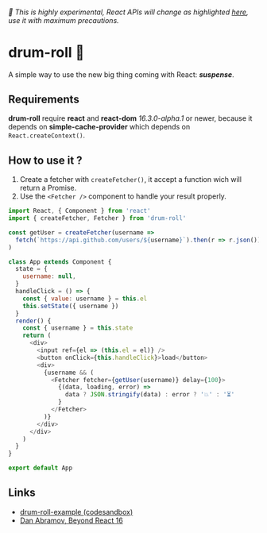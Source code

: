 ###### 🚨 This is highly experimental, React APIs will change as highlighted [here](https://github.com/facebook/react/blob/master/packages/simple-cache-provider/README.md#no-really-it-is-unstable), use it with maximum precautions.

# drum-roll 🥁

A simple way to use the new big thing coming with React: **_suspense_**.

## Requirements

**drum-roll** require **react** and **react-dom** _16.3.0-alpha.1_ or newer, because it depends on **simple-cache-provider** which depends on `React.createContext()`.

## How to use it ?

1. Create a fetcher with `createFetcher()`, it accept a function wich will return a Promise.
2. Use the `<Fetcher />` component to handle your result properly.

```js
import React, { Component } from 'react'
import { createFetcher, Fetcher } from 'drum-roll'

const getUser = createFetcher(username =>
  fetch(`https://api.github.com/users/${username}`).then(r => r.json()),
)

class App extends Component {
  state = {
    username: null,
  }
  handleClick = () => {
    const { value: username } = this.el
    this.setState({ username })
  }
  render() {
    const { username } = this.state
    return (
      <div>
        <input ref={el => (this.el = el)} />
        <button onClick={this.handleClick}>load</button>
        <div>
          {username && (
            <Fetcher fetcher={getUser(username)} delay={100}>
              {(data, loading, error) =>
                data ? JSON.stringify(data) : error ? '💥' : '⏳'
              }
            </Fetcher>
          )}
        </div>
      </div>
    )
  }
}

export default App
```

## Links

* [drum-roll-example (codesandbox)](https://codesandbox.io/s/github/didierfranc/drum-roll-example/tree/master/)
* [Dan Abramov, Beyond React 16](https://www.youtube.com/watch?v=v6iR3Zk4oDY)
